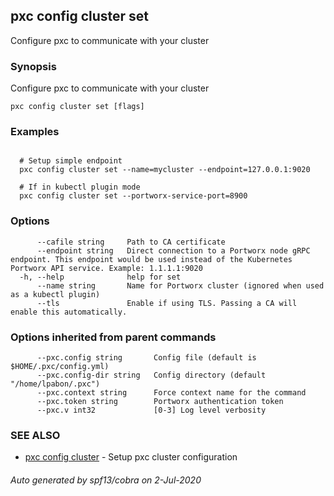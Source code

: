 ## pxc config cluster set

Configure pxc to communicate with your cluster

### Synopsis

Configure pxc to communicate with your cluster

```
pxc config cluster set [flags]
```

### Examples

```

  # Setup simple endpoint
  pxc config cluster set --name=mycluster --endpoint=127.0.0.1:9020

  # If in kubectl plugin mode
  pxc config cluster set --portworx-service-port=8900
```

### Options

```
      --cafile string     Path to CA certificate
      --endpoint string   Direct connection to a Portworx node gRPC endpoint. This endpoint would be used instead of the Kubernetes Portworx API service. Example: 1.1.1.1:9020
  -h, --help              help for set
      --name string       Name for Portworx cluster (ignored when used as a kubectl plugin)
      --tls               Enable if using TLS. Passing a CA will enable this automatically.
```

### Options inherited from parent commands

```
      --pxc.config string       Config file (default is $HOME/.pxc/config.yml)
      --pxc.config-dir string   Config directory (default "/home/lpabon/.pxc")
      --pxc.context string      Force context name for the command
      --pxc.token string        Portworx authentication token
      --pxc.v int32             [0-3] Log level verbosity
```

### SEE ALSO

* [pxc config cluster](pxc_config_cluster.md)	 - Setup pxc cluster configuration

###### Auto generated by spf13/cobra on 2-Jul-2020
